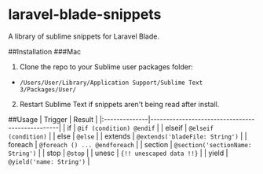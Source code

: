 # laravel-blade-snippets 
A library of sublime snippets for Laravel Blade.

##Installation
###Mac
1. Clone the repo to your Sublime user packages folder:
  - `/Users/User/Library/Application Support/Sublime Text 3/Packages/User/`
2. Restart Sublime Text if snippets aren't being read after install.

##Usage
|  Trigger   	|  Result |
|:--------------|-------------------------------------------------|
|  if        	|  `@if (condition) @endif`						  |
|  elseif       |  `@elseif (condition)`						  | 
|  else        	|  `@else` 										   |
|  extends    	|  `@extends('bladeFile: String')`           	  |
|  foreach      |  `@foreach () ... @endforeach` 				  | 
|  section		|  `@section('sectionName: String')`         	  |
|  stop     	|  `@stop`                                        |
|  unesc        |  `{!! unescaped data !!}` 					  |
|  yield        |  `@yield('name: String')` 					  |
